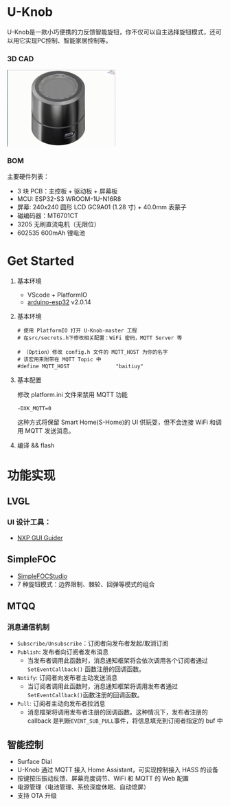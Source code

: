 # U-Knob
U-Knob是一款小巧便携的力反馈智能旋钮，你不仅可以自主选择旋钮模式，还可以用它实现PC控制、智能家居控制等。


### 3D CAD

<img src="u-knob_png\3d.gif" width="50%" height="50%" alt="3d" align=center />

### BOM

[BOM]: u-knob_png\U-Knob_Bom.xlsx

主要硬件列表：

- 3 块 PCB：主控板 + 驱动板 + 屏幕板
- MCU: ESP32-S3 WROOM-1U-N16R8
- 屏幕: 240x240 圆形 LCD GC9A01 (1.28 寸) + 40.0mm 表蒙子 
- 磁编码器：MT6701CT
- 3205 无刷直流电机（无限位）
- 602535 600mAh 锂电池 

# Get Started

1. 基本环境

   -  VScode + PlatformIO
   - [arduino-esp32](https://github.com/espressif/arduino-esp32) v2.0.14

2. 基本环境

   ```
   # 使用 PlatformIO 打开 U-Knob-master 工程
   # 在src/secrets.h下修改相关配置：WiFi 密码，MQTT Server 等
   
   # （Option）修改 config.h 文件的 MQTT_HOST 为你的名字
   # 该宏用来附带在 MQTT Topic 中
   #define MQTT_HOST               "baitiuy"      
   ```

3. 基本配置

   修改 platform.ini 文件来禁用 MQTT 功能

   ```
   -DXK_MQTT=0 
   ```

   这种方式将保留 Smart Home(S-Home)的 UI 供玩耍，但不会连接 WiFi 和调用 MQTT 发送消息。

4. 编译 && flash




# 功能实现

## LVGL

### UI 设计工具：

- [NXP GUI Guider](https://www.nxp.com/design/software/development-software/gui-guider:GUI-GUIDER)

## SimpleFOC 

- [SimpleFOCStudio](https://github.com/JorgeMaker/SimpleFOCStudio)
- 7 种旋钮模式：边界限制、棘轮、回弹等模式的组合

## MTQQ

### 消息通信机制

- `Subscribe/Unsubscribe`：订阅者向发布者发起/取消订阅
- `Publish`: 发布者向订阅者发布消息
  - 当发布者调用此函数时，消息通知框架将会依次调用各个订阅者通过`SetEventCallback()` 函数注册的回调函数。
- `Notify`: 订阅者向发布者主动发送消息
  - 当订阅者调用此函数时，消息通知框架将调用发布者通过`SetEventCallback()`函数注册的回调函数。
- `Pull`: 订阅者主动向发布者拉消息
  - 消息框架将调用发布者注册的回调函数。这种情况下，发布者注册的 callback 是判断`EVENT_SUB_PULL`事件，将信息填充到订阅者指定的 buf 中

## 智能控制

- Surface Dial 
- U-Knob 通过 MQTT 接入 Home Assistant，可实现控制接入 HASS 的设备
- 按键按压振动反馈、屏幕亮度调节、WiFi 和 MQTT 的 Web 配置
- 电源管理（电池管理、系统深度休眠、自动熄屏）
- 支持 OTA 升级
